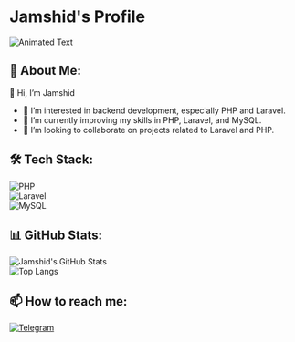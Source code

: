 # Jamshid's Profile

![Animated Text](https://github.com/yourusername/yourrepo/blob/main/your-animation.gif)

## 🚀 About Me:  
👋 Hi, I’m Jamshid  
- 👀 I’m interested in backend development, especially PHP and Laravel.  
- 🌱 I’m currently improving my skills in PHP, Laravel, and MySQL.  
- 👾 I’m looking to collaborate on projects related to Laravel and PHP.  

## 🛠 Tech Stack:  
![PHP](https://img.shields.io/badge/PHP-777BB4?style=for-the-badge&logo=php&logoColor=white)  
![Laravel](https://img.shields.io/badge/Laravel-FF2D20?style=for-the-badge&logo=laravel&logoColor=white)  
![MySQL](https://img.shields.io/badge/MySQL-4479A1?style=for-the-badge&logo=mysql&logoColor=white)  

## 📊 GitHub Stats:  
![Jamshid's GitHub Stats](https://github-readme-stats.vercel.app/api?username=JAMSHID771&show_icons=true&theme=dark)  
![Top Langs](https://github-readme-stats.vercel.app/api/top-langs/?username=JAMSHID771&layout=compact&theme=dark)  

## 📫 How to reach me:  
[![Telegram](https://img.shields.io/badge/Telegram-2CA5E0?style=for-the-badge&logo=telegram&logoColor=white)](https://t.me/Vasto_7)

